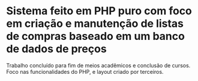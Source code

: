# Sistema feito em PHP puro com foco em criação e manutenção de listas de compras baseado em um banco de dados de preços

Trabalho concluído para fim de meios acadêmicos e conclusão de cursos.
Foco nas funcionalidades do PHP, e layout criado por terceiros.
